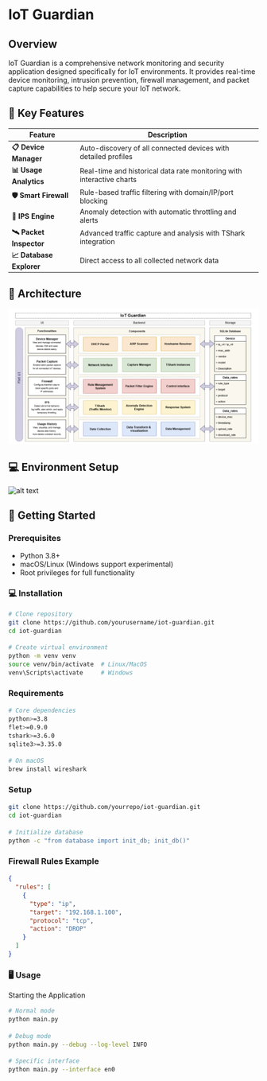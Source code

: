# IoT Guardian

## Overview

IoT Guardian is a comprehensive network monitoring and security application designed specifically for IoT environments. It provides real-time device monitoring, intrusion prevention, firewall management, and packet capture capabilities to help secure your IoT network.

## 🌟 Key Features  

| Feature | Description |  
|---------|-------------|  
| **📋 Device Manager** | Auto-discovery of all connected devices with detailed profiles |  
| **📊 Usage Analytics** | Real-time and historical data rate monitoring with interactive charts |  
| **🛡️ Smart Firewall** | Rule-based traffic filtering with domain/IP/port blocking |  
| **🚨 IPS Engine** | Anomaly detection with automatic throttling and alerts |  
| **🛰 Packet Inspector** | Advanced traffic capture and analysis with TShark integration |  
| **📈 Database Explorer** | Direct access to all collected network data |  

## 🔄 Architecture

![alt text](https://github.com/Diksha118/IoT-Guardian/blob/main/images/Architechture_IOT.png)

## 💻 Environment Setup

![alt text](http://url/to/img.png)

## 🚀 Getting Started  

### Prerequisites  
- Python 3.8+  
- macOS/Linux (Windows support experimental)  
- Root privileges for full functionality  

### 💻 Installation  
```bash  
# Clone repository  
git clone https://github.com/yourusername/iot-guardian.git  
cd iot-guardian  

# Create virtual environment  
python -m venv venv  
source venv/bin/activate  # Linux/MacOS  
venv\Scripts\activate     # Windows  
```

### Requirements
```bash  
# Core dependencies
python>=3.8
flet>=0.9.0
tshark>=3.6.0
sqlite3>=3.35.0

# On macOS
brew install wireshark
```

### Setup
```bash 
git clone https://github.com/yourrepo/iot-guardian.git
cd iot-guardian

# Initialize database
python -c "from database import init_db; init_db()"
```

### Firewall Rules Example
```json
{
  "rules": [
    {
      "type": "ip",
      "target": "192.168.1.100",
      "protocol": "tcp",
      "action": "DROP"
    }
  ]
}
```
### 🖥 Usage
Starting the Application
```bash
# Normal mode
python main.py

# Debug mode
python main.py --debug --log-level INFO

# Specific interface
python main.py --interface en0
```


